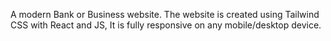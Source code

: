 A modern Bank or Business website.
The website is created using Tailwind CSS with React and JS,
It is fully responsive on any mobile/desktop device.

